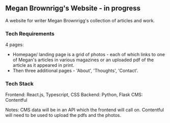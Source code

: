 ## Megan Brownrigg's Website - in progress 

A website for writer Megan Brownrigg's collection of articles and work. 

### Tech Requirements

4 pages:
- Homepage/ landing page is a grid of photos - each of which links to one of Megan's articles in various magazines or an uploaded pdf of the article as it appeared in print. 
- Then three additional pages - 'About', 'Thoughts', 'Contact'.


### Tech Stack

Frontend: React.js, Typescript, CSS 
Backend: Python, Flask 
CMS: Contentful 

Notes:
CMS data will be in an API which the frontend will call on.
Contentful will need to be used to upload the pdfs and the photos. 